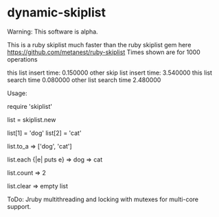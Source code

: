 dynamic-skiplist
================

Warning: This software is alpha.

This is a ruby skiplist much faster than the ruby skiplist gem here https://github.com/metanest/ruby-skiplist
Times shown are for 1000 operations

this list insert time: 
  0.150000
other skip list insert time: 
  3.540000
this list search time
  0.080000
other list search time
  2.480000
  
Usage:

require 'skiplist'

list = skiplist.new

list[1] = 'dog'
list[2] = 'cat'

list.to_a 
=> ['dog', 'cat']

list.each {|e| puts e}
=> dog
=> cat

list.count
=> 2

list.clear
=> empty list



ToDo: 
Jruby multithreading and locking with mutexes for multi-core support.
